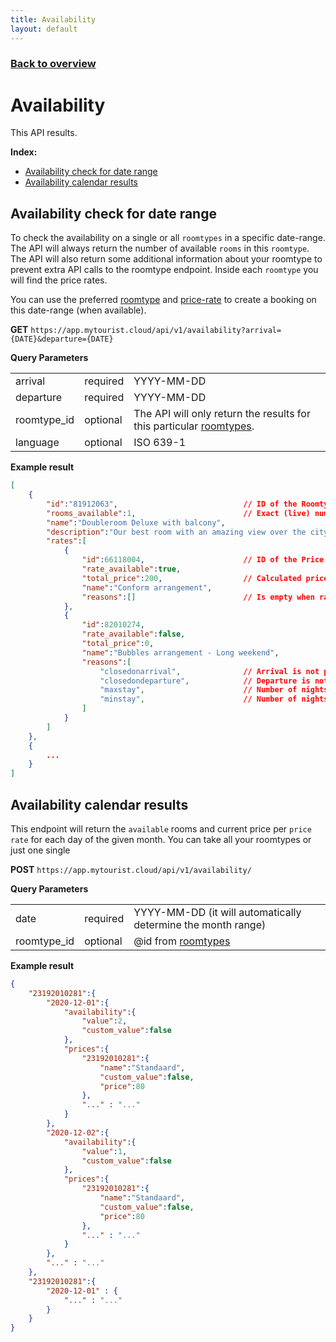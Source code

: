 ```yaml
---
title: Availability
layout: default
---
```


### [Back to overview](index.html#api-endpoints)

# Availability
This API results.

**Index:** 
- [Availability check for date range](#availability-check-for-date-range)
- [Availability calendar results](#availability-calendar-results)

## Availability check for date range
To check the availability on a single or all `roomtypes` in a specific date-range. The API will always return the number of available `rooms` in this `roomtype`. The API will also return some additional information about your roomtype to prevent extra API calls to the roomtype endpoint. Inside each `roomtype` you will find the price rates.

You can use the preferred [roomtype](roomtypes.html) and [price-rate](price-rates.html) to create a booking on this date-range (when available).

**GET** `https://app.mytourist.cloud/api/v1/availability?arrival={DATE}&departure={DATE}`

**Query Parameters**
<table>
    <tr><td>arrival</td><td>required</td><td>YYYY-MM-DD</td></tr>    
    <tr><td>departure</td><td>required</td><td>YYYY-MM-DD</td></tr>
    <tr><td>roomtype_id</td><td>optional</td><td>The API will only return the results for this particular <a href="roomtypes.html">roomtypes</a>.</td></tr>
    <tr><td>language</td><td>optional</td><td>ISO 639-1</td></tr>
</table>

**Example result**
```JSON
[
    {
        "id":"81912063",                            // ID of the Roomtype.
        "rooms_available":1,                        // Exact (live) number of available rooms inside this roomtype.
        "name":"Doubleroom Deluxe with balcony",
        "description":"Our best room with an amazing view over the city!",
        "rates":[
            {
                "id":66118004,                      // ID of the Price rate.
                "rate_available":true,
                "total_price":200,                  // Calculated price (without additional bookable addons)
                "name":"Conform arrangement",
                "reasons":[]                        // Is empty when rate is available.
            },
            {
                "id":82010274,
                "rate_available":false,
                "total_price":0,
                "name":"Bubbles arrangement - Long weekend",
                "reasons":[
                    "closedonarrival",              // Arrival is not possible for this rate on this day.
                    "closedondeparture",            // Departure is not possible for this rate on this day.
                    "maxstay",                      // Number of nights extends the maxstay.
                    "minstay",                      // Number of nights is less than minstay.
                ]
            }
        ]
    },
    {
        ...
    }
]
```

## Availability calendar results
This endpoint will return the `available` rooms and current price per `price rate` for each day of the given month. You can take all your roomtypes or just one single

**POST** `https://app.mytourist.cloud/api/v1/availability/`

**Query Parameters**
<table>
    <tr><td>date</td><td>required</td><td>YYYY-MM-DD (it will automatically determine the month range)</td></tr>    
    <tr><td>roomtype_id</td><td>optional</td><td>@id from <a href="roomtypes.html">roomtypes</a></td></tr>    
</table>

**Example result**
```json
{
    "23192010281":{
        "2020-12-01":{
            "availability":{
                "value":2,
                "custom_value":false
            },
            "prices":{
                "23192010281":{
                    "name":"Standaard",
                    "custom_value":false,
                    "price":80
                },
                "..." : "..."
            }
        },
        "2020-12-02":{
            "availability":{
                "value":1,
                "custom_value":false
            },
            "prices":{
                "23192010281":{
                    "name":"Standaard",
                    "custom_value":false,
                    "price":80
                },
                "..." : "..."
            }
        },
        "..." : "..."
    },
    "23192010281":{
        "2020-12-01" : {
            "..." : "..."
        }
    }
}
```